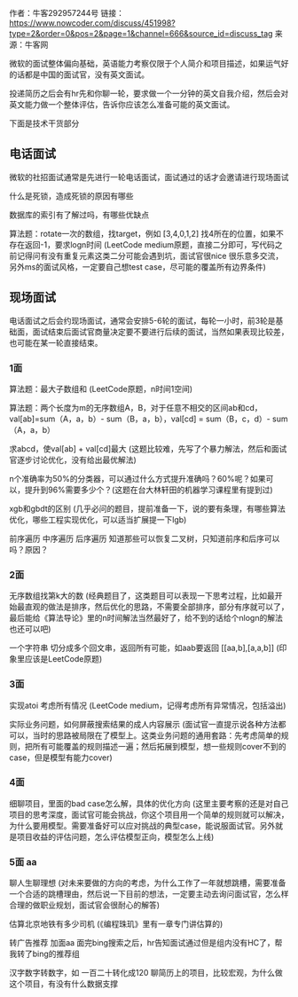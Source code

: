作者：牛客292957244号
链接：https://www.nowcoder.com/discuss/451998?type=2&order=0&pos=2&page=1&channel=666&source_id=discuss_tag
来源：牛客网

微软的面试整体偏向基础，英语能力考察仅限于个人简介和项目描述，如果运气好的话都是中国的面试官，没有英文面试。

投递简历之后会有hr先和你聊一轮，要求做一个一分钟的英文自我介绍，然后会对英文能力做一个整体评估，告诉你应该怎么准备可能的英文面试。

下面是技术干货部分

## 电话面试
微软的社招面试通常是先进行一轮电话面试，面试通过的话才会邀请进行现场面试

什么是死锁，造成死锁的原因有哪些

数据库的索引有了解过吗，有哪些优缺点

算法题：rotate一次的数组，找target，例如 [3,4,0,1,2] 找4所在的位置，如果不存在返回-1，要求logn时间 (LeetCode medium原题，直接二分即可，写代码之前记得问有没有重复元素这类二分可能会遇到坑，面试官很nice 很乐意多交流，另外ms的面试风格，一定要自己想test case，尽可能的覆盖所有边界条件)

## 现场面试

电话面试之后会约现场面试，通常会安排5-6轮的面试，每轮一小时，前3轮是基础面，面试结束后面试官商量决定要不要进行后续的面试，当然如果表现比较差，也可能在某一轮直接结束。

### 1面

算法题：最大子数组和 (LeetCode原题，n时间1空间)

算法题：两个长度为m的无序数组A，B，对于任意不相交的区间ab和cd，val[ab]=sum（A，a，b）- sum（B，a，b），val[cd] = sum（B，c，d）- sum（A，a，b）

求abcd，使val[ab] + val[cd]最大 (这题比较难，先写了个暴力解法，然后和面试官逐步讨论优化，没有给出最优解法)

n个准确率为50%的分类器，可以通过什么方式提升准确吗？60%呢？如果可以，提升到96%需要多少个？(这题在台大林轩田的机器学习课程里有提到过)

xgb和gbdt的区别 (几乎必问的题目，提前准备一下，说的要有条理，有哪些算法优化，哪些工程实现优化，可以适当扩展提一下lgb)

前序遍历 中序遍历 后序遍历 知道那些可以恢复二叉树，只知道前序和后序可以吗？原因？

### 2面
无序数组找第k大的数 (经典题目了，这类题目可以表现一下思考过程，比如最开始最直观的做法是排序，然后优化的思路，不需要全部排序，部分有序就可以了，最后能给《算法导论》里的n时间解法当然最好了，给不到的话给个nlogn的解法也还可以吧)

一个字符串 切分成多个回文串，返回所有可能，如aab要返回 [[aa,b],[a,a,b]] (印象里应该是LeetCode原题)

### 3面
实现atoi 考虑所有情况 (LeetCode medium，记得考虑所有异常情况，包括溢出)

实际业务问题，如何屏蔽搜索结果的成人内容展示 (面试官一直提示说各种方法都可以，当时的思路被局限在了模型上。这类业务问题的通用套路：先考虑简单的规则，把所有可能覆盖的规则描述一遍；然后拓展到模型，想一些规则cover不到的case，但是模型有能力cover)

### 4面

细聊项目，里面的bad case怎么解，具体的优化方向 (这里主要考察的还是对自己项目的思考深度，面试官可能会挑战，你这个项目用一个简单的规则就可以解决，为什么要用模型。需要准备好可以应对挑战的典型case，能说服面试官。另外就是项目收益的评估问题，怎么评估模型正向，模型怎么上线)

### 5面 aa

聊人生聊理想 (对未来要做的方向的考虑，为什么工作了一年就想跳槽，需要准备一个合适的跳槽理由，然后说一下目前的想法，一定要主动去询问面试官，怎么样合理的做职业规划，面试官会很耐心的解答)

估算北京地铁有多少司机 (《编程珠玑》里有一章专门讲估算的)

转广告推荐 加面aa
面完bing搜索之后，hr告知面试通过但是组内没有HC了，帮我转了bing的推荐组

汉字数字转数字，如 一百二十转化成120
聊简历上的项目，比较宏观，为什么做这个项目，有没有什么数据支撑
